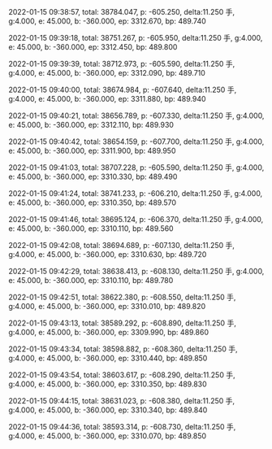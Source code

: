2022-01-15 09:38:57, total: 38784.047, p: -605.250, delta:11.250 手, g:4.000, e: 45.000, b: -360.000, ep: 3312.670, bp: 489.740

2022-01-15 09:39:18, total: 38751.267, p: -605.950, delta:11.250 手, g:4.000, e: 45.000, b: -360.000, ep: 3312.450, bp: 489.800

2022-01-15 09:39:39, total: 38712.973, p: -605.590, delta:11.250 手, g:4.000, e: 45.000, b: -360.000, ep: 3312.090, bp: 489.710

2022-01-15 09:40:00, total: 38674.984, p: -607.640, delta:11.250 手, g:4.000, e: 45.000, b: -360.000, ep: 3311.880, bp: 489.940

2022-01-15 09:40:21, total: 38656.789, p: -607.330, delta:11.250 手, g:4.000, e: 45.000, b: -360.000, ep: 3312.110, bp: 489.930

2022-01-15 09:40:42, total: 38654.159, p: -607.700, delta:11.250 手, g:4.000, e: 45.000, b: -360.000, ep: 3311.900, bp: 489.950

2022-01-15 09:41:03, total: 38707.228, p: -605.590, delta:11.250 手, g:4.000, e: 45.000, b: -360.000, ep: 3310.330, bp: 489.490

2022-01-15 09:41:24, total: 38741.233, p: -606.210, delta:11.250 手, g:4.000, e: 45.000, b: -360.000, ep: 3310.350, bp: 489.570

2022-01-15 09:41:46, total: 38695.124, p: -606.370, delta:11.250 手, g:4.000, e: 45.000, b: -360.000, ep: 3310.110, bp: 489.560

2022-01-15 09:42:08, total: 38694.689, p: -607.130, delta:11.250 手, g:4.000, e: 45.000, b: -360.000, ep: 3310.630, bp: 489.720

2022-01-15 09:42:29, total: 38638.413, p: -608.130, delta:11.250 手, g:4.000, e: 45.000, b: -360.000, ep: 3310.110, bp: 489.780

2022-01-15 09:42:51, total: 38622.380, p: -608.550, delta:11.250 手, g:4.000, e: 45.000, b: -360.000, ep: 3310.010, bp: 489.820

2022-01-15 09:43:13, total: 38589.292, p: -608.890, delta:11.250 手, g:4.000, e: 45.000, b: -360.000, ep: 3309.990, bp: 489.860

2022-01-15 09:43:34, total: 38598.882, p: -608.360, delta:11.250 手, g:4.000, e: 45.000, b: -360.000, ep: 3310.440, bp: 489.850

2022-01-15 09:43:54, total: 38603.617, p: -608.290, delta:11.250 手, g:4.000, e: 45.000, b: -360.000, ep: 3310.350, bp: 489.830

2022-01-15 09:44:15, total: 38631.023, p: -608.380, delta:11.250 手, g:4.000, e: 45.000, b: -360.000, ep: 3310.340, bp: 489.840

2022-01-15 09:44:36, total: 38593.314, p: -608.730, delta:11.250 手, g:4.000, e: 45.000, b: -360.000, ep: 3310.070, bp: 489.850